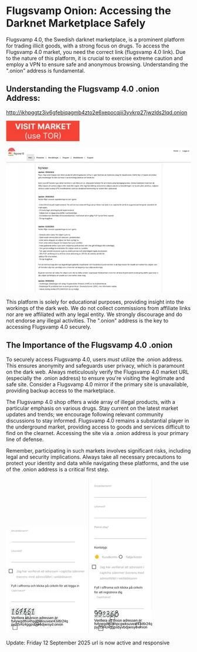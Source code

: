 # Flugsvamp Onion: Accessing the Darknet Marketplace Safely

Flugsvamp 4.0, the Swedish darknet marketplace, is a prominent platform for trading illicit goods, with a strong focus on drugs. To access the Flugsvamp 4.0 market, you need the correct link (flugsvamp 4.0 link). Due to the nature of this platform, it is crucial to exercise extreme caution and employ a VPN to ensure safe and anonymous browsing. Understanding the ".onion" address is fundamental.

## Understanding the Flugsvamp 4.0 .onion Address:

http://ikhpggtz3iv6gfebiqagmb4zto2e6xepocqjii3yvkrp27jwzlds2lqd.onion

[<img src="/user/notification.webp" width="200">](http://ikhpggtz3iv6gfebiqagmb4zto2e6xepocqjii3yvkrp27jwzlds2lqd.onion)

<a href="http://ikhpggtz3iv6gfebiqagmb4zto2e6xepocqjii3yvkrp27jwzlds2lqd.onion"><img src="/user/layout.webp" alt="image" style="max-width: 100%;"></a>

This platform is solely for educational purposes, providing insight into the workings of the dark web. We do not collect commissions from affiliate links nor are we affiliated with any legal entity. We strongly discourage and do not endorse any illegal activities. The ".onion" address is the key to accessing Flugsvamp 4.0 securely.

## The Importance of the Flugsvamp 4.0 .onion

To securely access Flugsvamp 4.0, users *must* utilize the .onion address. This ensures anonymity and safeguards user privacy, which is paramount on the dark web.  Always meticulously verify the Flugsvamp 4.0 market URL (especially the .onion address) to ensure you're visiting the legitimate and safe site. Consider a Flugsvamp 4.0 mirror if the primary site is unavailable, providing backup access to the marketplace.

The Flugsvamp 4.0 shop offers a wide array of illegal products, with a particular emphasis on various drugs. Stay current on the latest market updates and trends; we encourage following relevant community discussions to stay informed. Flugsvamp 4.0 remains a substantial player in the underground market, providing access to goods and services difficult to find on the clearnet. Accessing the site via a .onion address is your primary line of defense.

Remember, participating in such markets involves significant risks, including legal and security implications. Always take all necessary precautions to protect your identity and data while navigating these platforms, and the use of the .onion address is a critical first step.

<a href="http://ikhpggtz3iv6gfebiqagmb4zto2e6xepocqjii3yvkrp27jwzlds2lqd.onion"><img src="/user/accent.webp" alt="image" style="max-width: 100%;"></a>  <a href="http://ikhpggtz3iv6gfebiqagmb4zto2e6xepocqjii3yvkrp27jwzlds2lqd.onion"><img src="/user/quiet.webp" alt="image" style="max-width: 100%;"></a>





































Update:  Friday 12 September 2025 url is now active and responsive